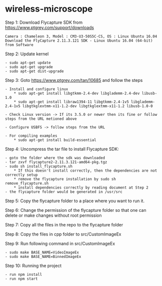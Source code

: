 # wireless-microscope

Step 1: Download Flycapture SDK from https://www.ptgrey.com/support/downloads

	Camera : Chameleon 3, Model : CM3-U3-50S5C-CS, OS : Linux Ubuntu 16.04
	Download the FlyCapture 2.11.3.121 SDK - Linux Ubuntu 16.04 (64-bit) from Software
	
Step 2: Update kernel
	
	- sudo apt-get update
	- sudo apt-get upgrade
	- sudo apt-get dist-upgrade

Step 3: Goto https://www.ptgrey.com/tan/10685 and follow the steps

	- Install and configure linux
		* sudo apt-get install libgtkmm-2.4-dev libglademm-2.4-dev libusb-1.0
		* sudo apt-get install libraw1394-11 libgtkmm-2.4-1v5 libglademm-2.4-1v5 libgtkglextmm-x11-1.2-dev libgtkglextmm-x11-1.2 libusb-1.0-0

	- Check Linux version -> If its 3.5.0 or newer then its fine or follow steps from the URL metioned above

	- Configure USBFS -> follow steps from the URL
		
	- For compiling examples
		* sudo apt-get install build-essential
 
Step 4: Uncompress the tar file to install Flycapture SDK:
	
	- goto the folder where the sdk was downloaded
	- tar zxvf flycapture2-2.11.3.121-amd64-pkg.tgz
	- sudo sh install_flycapture.sh
		* If this doesn't install correctly, then the dependencies are not correctly setup
		* remove the flycapture installation by sudo sh remove_flycapture.sh
		* install dependencies correctly by reading document at Step 2
	- the flycapture folder would be generated in /usr/src
	
Step 5: Copy the flycapture folder to a place where you want to run it.

Step 6: Change the permission of the flycapture folder so that one can delete or make changes without root permission

Step 7: Copy all the files in the repo to the flycapture folder

Step 8: Copy the files in cpp folder to src/CustomImageEx

Step 9: Run following command in src/CustomImageEx

	- sudo make BASE_NAME=VideoImageEx
	- sudo make BASE_NAME=BinnedImageEx

Step 10: Running the project
	
	- run npm install
	- run npm start
